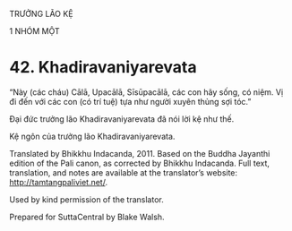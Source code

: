 TRƯỞNG LÃO KỆ

1 NHÓM MỘT

# 42\. Khadiravaniyarevata

“Này (các cháu) Cālā, Upacālā, Sīsūpacālā, các con hãy sống, có niệm. Vị đi đến với các con (có trí tuệ) tựa như người xuyên thủng sợi tóc.”

Đại đức trưởng lão Khadiravaniyarevata đã nói lời kệ như thế.

Kệ ngôn của trưởng lão Khadiravaniyarevata.

Translated by Bhikkhu Indacanda, 2011. Based on the Buddha Jayanthi edition of the Pali canon, as corrected by Bhikkhu Indacanda. Full text, translation, and notes are available at the translator’s website: http://tamtangpaliviet.net/.

Used by kind permission of the translator.

Prepared for SuttaCentral by Blake Walsh.